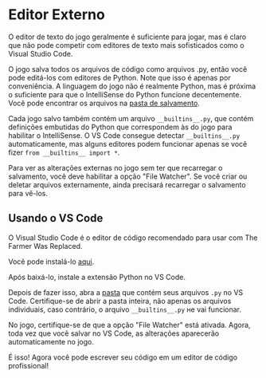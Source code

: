 # Editor Externo
O editor de texto do jogo geralmente é suficiente para jogar, mas é claro que não pode competir com editores de texto mais sofisticados como o Visual Studio Code.

O jogo salva todos os arquivos de código como arquivos .py, então você pode editá-los com editores de Python. 
Note que isso é apenas por conveniência. A linguagem do jogo não é realmente Python, mas é próxima o suficiente para que o IntelliSense do Python funcione decentemente.
Você pode encontrar os arquivos na [pasta de salvamento](persistent_data_path/Saves).

Cada jogo salvo também contém um arquivo `__builtins__.py`, que contém definições embutidas do Python que correspondem às do jogo para habilitar o IntelliSense. 
O VS Code consegue detectar `__builtins__.py` automaticamente, mas alguns editores podem funcionar apenas se você fizer `from __builtins__ import *`.

Para ver as alterações externas no jogo sem ter que recarregar o salvamento, você deve habilitar a opção "File Watcher". Se você criar ou deletar arquivos externamente, ainda precisará recarregar o salvamento para vê-los.

## Usando o VS Code
O Visual Studio Code é o editor de código recomendado para usar com The Farmer Was Replaced.

Você pode instalá-lo [aqui](https://code.visualstudio.com/download).

Após baixá-lo, instale a extensão Python no VS Code.

Depois de fazer isso, abra a [pasta](persistent_data_path/Saves) que contém seus arquivos `.py` no VS Code. Certifique-se de abrir a pasta inteira, não apenas os arquivos individuais, caso contrário, o arquivo `__builtins__.py` не vai funcionar.

No jogo, certifique-se de que a opção "File Watcher" está ativada. Agora, toda vez que você salvar no VS Code, as alterações aparecerão automaticamente no jogo.

É isso! Agora você pode escrever seu código em um editor de código profissional!